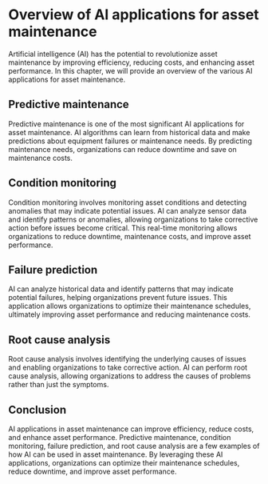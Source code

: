 Overview of AI applications for asset maintenance
==================================================================================================================

Artificial intelligence (AI) has the potential to revolutionize asset maintenance by improving efficiency, reducing costs, and enhancing asset performance. In this chapter, we will provide an overview of the various AI applications for asset maintenance.

Predictive maintenance
----------------------

Predictive maintenance is one of the most significant AI applications for asset maintenance. AI algorithms can learn from historical data and make predictions about equipment failures or maintenance needs. By predicting maintenance needs, organizations can reduce downtime and save on maintenance costs.

Condition monitoring
--------------------

Condition monitoring involves monitoring asset conditions and detecting anomalies that may indicate potential issues. AI can analyze sensor data and identify patterns or anomalies, allowing organizations to take corrective action before issues become critical. This real-time monitoring allows organizations to reduce downtime, maintenance costs, and improve asset performance.

Failure prediction
------------------

AI can analyze historical data and identify patterns that may indicate potential failures, helping organizations prevent future issues. This application allows organizations to optimize their maintenance schedules, ultimately improving asset performance and reducing maintenance costs.

Root cause analysis
-------------------

Root cause analysis involves identifying the underlying causes of issues and enabling organizations to take corrective action. AI can perform root cause analysis, allowing organizations to address the causes of problems rather than just the symptoms.

Conclusion
----------

AI applications in asset maintenance can improve efficiency, reduce costs, and enhance asset performance. Predictive maintenance, condition monitoring, failure prediction, and root cause analysis are a few examples of how AI can be used in asset maintenance. By leveraging these AI applications, organizations can optimize their maintenance schedules, reduce downtime, and improve asset performance.
